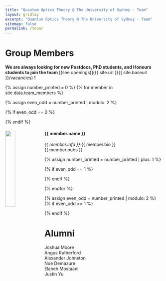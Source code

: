```yaml
---
title: "Quantum Optics Theory @ The University of Sydney - Team"
layout: gridlay
excerpt: "Quantum Optics Theory @ The University of Sydney - Team"
sitemap: false
permalink: /team/
---
```


# Group Members

 **We are always looking for new Postdocs, PhD students, and Honours students to join the team** [(see openings)]({{ site.url }}{{ site.baseurl }}/vacancies) **!**

{% assign number_printed = 0 %}
{% for member in site.data.team_members %}

{% assign even_odd = number_printed | modulo: 2 %}

{% if even_odd == 0 %}
<div class="row">
{% endif %}

<div class="col-sm-6 clearfix">
  <img src="{{ site.url }}{{ site.baseurl }}/images/teampic/{{ member.photo }}" class="img-responsive" width="25%" style="float: left" />
  <h4>{{ member.name }}</h4>
  <i>{{ member.info }} </i> 
  {{ member.bio }} <br />
  {{ member.pubs }}
  
</div>

{% assign number_printed = number_printed | plus: 1 %}

{% if even_odd == 1 %}
</div>
{% endif %}

{% endfor %}

{% assign even_odd = number_printed | modulo: 2 %}
{% if even_odd == 1 %}
</div>
{% endif %}

# Alumni


Joshua Moore\
Angus Rutherford\
Alexander Johnston\
Noe Demazure\
Elaheh Mostaani\
Justin Yu



